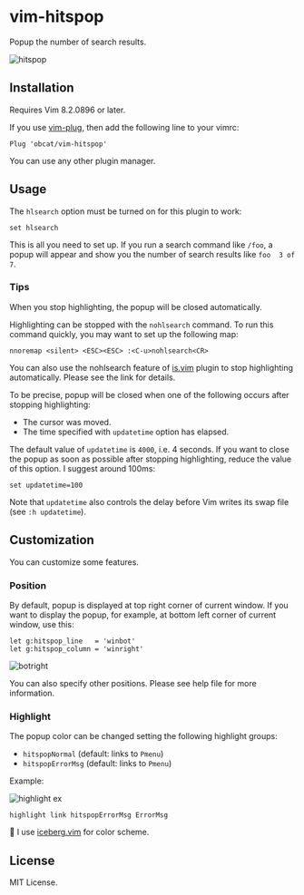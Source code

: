 # vim-hitspop

Popup the number of search results.

![hitspop](https://user-images.githubusercontent.com/64692680/102915667-81b06800-44c5-11eb-8b53-e37eacc4e67b.gif)


## Installation

Requires Vim 8.2.0896 or later.

If you use [vim-plug](https://github.com/junegunn/vim-plug), then add the
following line to your vimrc:

```vim
Plug 'obcat/vim-hitspop'
```

You can use any other plugin manager.


## Usage

The `hlsearch` option must be turned on for this plugin to work:

```vim
set hlsearch
```

This is all you need to set up. If you run a search command like `/foo`,
a popup will appear and show you the number of search results like `foo  3 of 7`.

### Tips

When you stop highlighting, the popup will be closed automatically.

Highlighting can be stopped with the `nohlsearch` command.
To run this command quickly, you may want to set up the following map:


```vim
nnoremap <silent> <ESC><ESC> :<C-u>nohlsearch<CR>
```

You can also use the nohlsearch feature of
[is.vim](https://github.com/haya14busa/is.vim) plugin to stop highlighting
automatically. Please see the link for details.

To be precise, popup will be closed when one of the following occurs after
stopping highlighting:

* The cursor was moved.
* The time specified with `updatetime` option has elapsed.

The default value of `updatetime` is `4000`, i.e. 4 seconds. If you want to
close the popup as soon as possible after stopping highlighting, reduce the
value of this option. I suggest around 100ms:

```vim
set updatetime=100
```

Note that `updatetime` also controls the delay before Vim writes its swap file
(see `:h updatetime`).


## Customization

You can customize some features.


### Position

By default, popup is displayed at top right corner of current window.
If you want to display the popup, for example, at bottom left corner of current window, use this:

```vim
let g:hitspop_line   = 'winbot'
let g:hitspop_column = 'winright'
```

![botright](https://user-images.githubusercontent.com/64692680/102915781-b3293380-44c5-11eb-9068-84fe2defe5fd.png)

You can also specify other positions. Please see help file for more information.


### Highlight

The popup color can be changed setting the following highlight groups:

* `hitspopNormal` (default: links to `Pmenu`)
* `hitspopErrorMsg` (default: links to `Pmenu`)

Example:

![highlight ex](https://user-images.githubusercontent.com/64692680/102916237-90e3e580-44c6-11eb-803d-6daa577bed98.png)

```vim
highlight link hitspopErrorMsg ErrorMsg
```

📝 I use [iceberg.vim](https://github.com/cocopon/iceberg.vim) for color scheme.


## License

MIT License.
